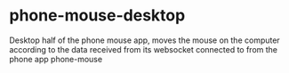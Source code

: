 # phone-mouse-desktop
Desktop half of the phone mouse app, moves the mouse on the computer according to the data received from its websocket connected to from 
the phone app phone-mouse
